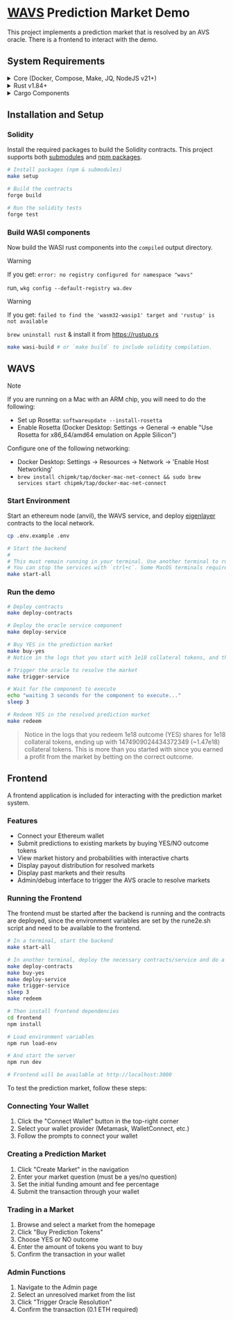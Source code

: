 # [WAVS](https://docs.wavs.xyz) Prediction Market Demo

This project implements a prediction market that is resolved by an AVS oracle.
There is a frontend to interact with the demo.

## System Requirements

<details>
<summary>Core (Docker, Compose, Make, JQ, NodeJS v21+)</summary>

### Docker

- **MacOS**: `brew install --cask docker`
- **Ubuntu**: `sudo apt -y install docker.io`
- [Docker Documentation](https://docs.docker.com/get-started/get-docker/)

### Docker Compose

- **MacOS**: Already installed with Docker installer
- **Linux**: `sudo apt-get install docker-compose-v2`
- [Compose Documentation](https://docs.docker.com/compose/)

### Make

- **MacOS**: `brew install make`
- **Linux**: `sudo apt -y install make`
- [Make Documentation](https://www.gnu.org/software/make/manual/make.html)

### JQ

- **MacOS**: `brew install jq`
- **Ubuntu**: `sudo apt -y install jq`
- [JQ Documentation](https://jqlang.org/download/)

### Node.js

- **Required Version**: v21+
- [Installation via NVM](https://github.com/nvm-sh/nvm?tab=readme-ov-file#installing-and-updating)
</details>

<details>

<summary>Rust v1.84+</summary>

### Rust Installation

```bash
curl --proto '=https' --tlsv1.2 -sSf https://sh.rustup.rs | sh

rustup toolchain install stable
rustup target add wasm32-wasip2
```

### Upgrade Rust

```bash
# Remove old targets if present
rustup target remove wasm32-wasi || true
rustup target remove wasm32-wasip1 || true

# Update and add required target
rustup update stable
rustup target add wasm32-wasip2
```

</details>

<details>
<summary>Cargo Components</summary>

## Install Cargo Components

```bash
# Install required cargo components
# https://github.com/bytecodealliance/cargo-component#installation
cargo install cargo-binstall
cargo binstall cargo-component warg-cli wkg --locked --no-confirm --force

# Configure default registry
wkg config --default-registry wa.dev
```

</details>

## Installation and Setup

### Solidity

Install the required packages to build the Solidity contracts. This project supports both [submodules](./.gitmodules) and [npm packages](./package.json).

```bash
# Install packages (npm & submodules)
make setup

# Build the contracts
forge build

# Run the solidity tests
forge test
```

### Build WASI components

Now build the WASI rust components into the `compiled` output directory.

> [!WARNING]
> If you get: `error: no registry configured for namespace "wavs"`
>
> run, `wkg config --default-registry wa.dev`

> [!WARNING]
> If you get: `failed to find the 'wasm32-wasip1' target and 'rustup' is not available`
>
> `brew uninstall rust` & install it from <https://rustup.rs>

```bash
make wasi-build # or `make build` to include solidity compilation.
```

## WAVS

> [!NOTE]
> If you are running on a Mac with an ARM chip, you will need to do the following:
>
> - Set up Rosetta: `softwareupdate --install-rosetta`
> - Enable Rosetta (Docker Desktop: Settings -> General -> enable "Use Rosetta for x86_64/amd64 emulation on Apple Silicon")
>
> Configure one of the following networking:
>
> - Docker Desktop: Settings -> Resources -> Network -> 'Enable Host Networking'
> - `brew install chipmk/tap/docker-mac-net-connect && sudo brew services start chipmk/tap/docker-mac-net-connect`

### Start Environment

Start an ethereum node (anvil), the WAVS service, and deploy
[eigenlayer](https://www.eigenlayer.xyz/) contracts to the local network.

```bash
cp .env.example .env

# Start the backend
#
# This must remain running in your terminal. Use another terminal to run other commands.
# You can stop the services with `ctrl+c`. Some MacOS terminals require pressing it twice.
make start-all
```

### Run the demo

```bash
# Deploy contracts
make deploy-contracts

# Deploy the oracle service component
make deploy-service

# Buy YES in the prediction market
make buy-yes
# Notice in the logs that you start with 1e18 collateral tokens, and then purchase 1e18 YES shares for 525090975565627651 (~5.25e17) collateral tokens, leaving 474909024434372349 (~4.75e17) collateral tokens remaining.

# Trigger the oracle to resolve the market
make trigger-service

# Wait for the component to execute
echo "waiting 3 seconds for the component to execute..."
sleep 3

# Redeem YES in the resolved prediction market
make redeem
```

> Notice in the logs that you redeem 1e18 outcome (YES) shares for 1e18 collateral tokens, ending up with 1474909024434372349 (~1.47e18) collateral tokens. This is more than you started with since you earned a profit from the market by betting on the correct outcome.

## Frontend

A frontend application is included for interacting with the prediction market system.

### Features

- Connect your Ethereum wallet
- Submit predictions to existing markets by buying YES/NO outcome tokens
- View market history and probabilities with interactive charts
- Display payout distribution for resolved markets
- Display past markets and their results
- Admin/debug interface to trigger the AVS oracle to resolve markets

### Running the Frontend

The frontend must be started after the backend is running and the contracts are
deployed, since the environment variables are set by the rune2e.sh script and
need to be available to the frontend.

```bash
# In a terminal, start the backend
make start-all

# In another terminal, deploy the necessary contracts/service and do a test run.
make deploy-contracts
make buy-yes
make deploy-service
make trigger-service
sleep 3
make redeem

# Then install frontend dependencies
cd frontend
npm install

# Load environment variables
npm run load-env

# And start the server
npm run dev

# Frontend will be available at http://localhost:3000
```

To test the prediction market, follow these steps:

<!-- TODO: change to steps -->

### Connecting Your Wallet

1. Click the "Connect Wallet" button in the top-right corner
2. Select your wallet provider (Metamask, WalletConnect, etc.)
3. Follow the prompts to connect your wallet

### Creating a Prediction Market

1. Click "Create Market" in the navigation
2. Enter your market question (must be a yes/no question)
3. Set the initial funding amount and fee percentage
4. Submit the transaction through your wallet

### Trading in a Market

1. Browse and select a market from the homepage
2. Click "Buy Prediction Tokens"
3. Choose YES or NO outcome
4. Enter the amount of tokens you want to buy
5. Confirm the transaction in your wallet

### Admin Functions

1. Navigate to the Admin page
2. Select an unresolved market from the list
3. Click "Trigger Oracle Resolution"
4. Confirm the transaction (0.1 ETH required)
